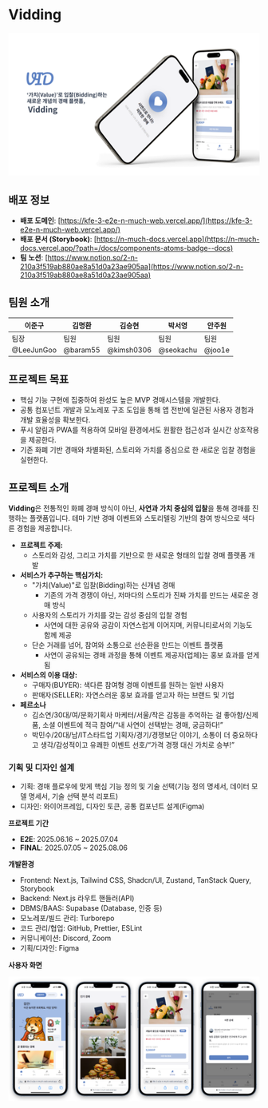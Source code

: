 # Vidding

![목업 커버 이미지](./apps/web/public/readme_images/mockup_cover.png)

## 배포 정보

- **배포 도메인**: [https://kfe-3-e2e-n-much-web.vercel.app/](https://kfe-3-e2e-n-much-web.vercel.app/)
- **배포 문서 (Storybook)**: [https://n-much-docs.vercel.app](https://n-much-docs.vercel.app/?path=/docs/components-atoms-badge--docs)
- **팀 노션**: [https://www.notion.so/2-n-210a3f519ab880ae8a51d0a23ae905aa](https://www.notion.so/2-n-210a3f519ab880ae8a51d0a23ae905aa)

## 팀원 소개

| 이준구     | 김명환   | 김승현     | 박서영    | 안주원 |
| ---------- | -------- | ---------- | --------- | ------ |
| 팀장       | 팀원     | 팀원       | 팀원      | 팀원   |
| @LeeJunGoo | @baram55 | @kimsh0306 | @seokachu | @joo1e |

## **프로젝트 목표**

- 핵심 기능 구현에 집중하여 완성도 높은 MVP 경매시스템을 개발한다.
- 공통 컴포넌트 개발과 모노레포 구조 도입을 통해 앱 전반에 일관된 사용자 경험과 개발 효율성을 확보한다.
- 푸시 알림과 PWA를 적용하여 모바일 환경에서도 원활한 접근성과 실시간 상호작용을 제공한다.
- 기존 화폐 기반 경매와 차별화된, 스토리와 가치를 중심으로 한 새로운 입찰 경험을 실현한다.

## **프로젝트 소개**

**Vidding**은 전통적인 화폐 경매 방식이 아닌, **사연과 가치 중심의 입찰**을 통해 경매를 진행하는 플랫폼입니다.
테마 기반 경매 이벤트와 스토리텔링 기반의 참여 방식으로 색다른 경험을 제공합니다.

- **프로젝트 주제:**
  - 스토리와 감성, 그리고 가치를 기반으로 한 새로운 형태의 입찰 경매 플랫폼 개발
- **서비스가 추구하는 핵심가치:**
  - "가치(Value)"로 입찰(Bidding)하는 신개념 경매
    - 기존의 가격 경쟁이 아닌, 저마다의 스토리가 진짜 가치를 만드는 새로운 경매 방식
  - 사용자의 스토리가 가치를 갖는 감성 중심의 입찰 경험
    - 사연에 대한 공유와 공감이 자연스럽게 이어지며, 커뮤니티로서의 기능도 함께 제공
  - 단순 거래를 넘어, 참여와 소통으로 선순환을 만드는 이벤트 플랫폼
    - 사연이 공유되는 경매 과정을 통해 이벤트 제공자(업체)는 홍보 효과를 얻게 됨
- **서비스의 이용 대상:**
  - 구매자(BUYER): 색다른 참여형 경매 이벤트를 원하는 일반 사용자
  - 판매자(SELLER): 자연스러운 홍보 효과를 얻고자 하는 브랜드 및 기업
- **페르소나**
  - 김소연/30대/여/문화기획사 마케터/서울/작은 감동을 추억하는 걸 좋아함/신제품, 소셜 이벤트에 적극 참여/“내 사연이 선택받는 경매, 궁금하다!”
  - 박민수/20대/남/IT스타트업 기획자/경기/경쟁보단 이야기, 소통이 더 중요하다고 생각/감성적이고 유쾌한 이벤트 선호/“가격 경쟁 대신 가치로 승부!”

### **기획 및 디자인 설계**

- 기획: 경매 플로우에 맞게 핵심 기능 정의 및 기술 선택(기능 정의 명세서, 데이터 모델 명세서, 기술 선택 분석 리포트)
- 디자인: 와이어프레임, 디자인 토큰, 공통 컴포넌트 설계(Figma)

**프로젝트 기간**

- **E2E**: 2025.06.16 ~ 2025.07.04
- **FINAL**: 2025.07.05 ~ 2025.08.06

**개발환경**

- Frontend: Next.js, Tailwind CSS, Shadcn/UI, Zustand, TanStack Query, Storybook
- Backend: Next.js 라우트 핸들러(API)
- DBMS/BAAS: Supabase (Database, 인증 등)
- 모노레포/빌드 관리: Turborepo
- 코드 관리/협업: GitHub, Prettier, ESLint
- 커뮤니케이션: Discord, Zoom
- 기획/디자인: Figma

**사용자 화면**

![목업 페이지 그룹 이미지](./apps/web/public/readme_images/mockup_pages.png)
